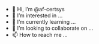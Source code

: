 - 👋 Hi, I’m @af-certsys
- 👀 I’m interested in ...
- 🌱 I’m currently learning ...
- 💞️ I’m looking to collaborate on ...
- 📫 How to reach me ...

<!---
af-certsys/af-certsys is a ✨ special ✨ repository because its `README.md` (this file) appears on your GitHub profile.
You can click the Preview link to take a look at your changes.
--->
